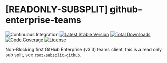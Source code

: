 # [READONLY-SUBSPLIT] github-enterprise-teams


![Continuous Integration](https://github.com/php-api-clients/github-enterprise-teams/workflows/Continuous%20Integration/badge.svg)
[![Latest Stable Version](https://poser.pugx.org/api-clients/github-enterprise-teams/v/stable.png)](https://packagist.org/packages/api-clients/github-enterprise-teams)
[![Total Downloads](https://poser.pugx.org/api-clients/github-enterprise-teams/downloads.png)](https://packagist.org/packages/api-clients/github-enterprise-teams)
[![Code Coverage](https://scrutinizer-ci.com/g/php-api-clients/github-enterprise-teams/badges/coverage.png?b==)](https://scrutinizer-ci.com/g/php-api-clients/github-enterprise-teams/?branch=)
[![License](https://poser.pugx.org/api-clients/github-enterprise-teams/license.png)](https://packagist.org/packages/api-clients/github-enterprise-teams)

Non-Blocking first GitHub Enterprise (v3.3) teams client, this is a read only sub split, see [`root-subsplit-github`](https://github.com/php-api-clients/root-subsplit-github).
